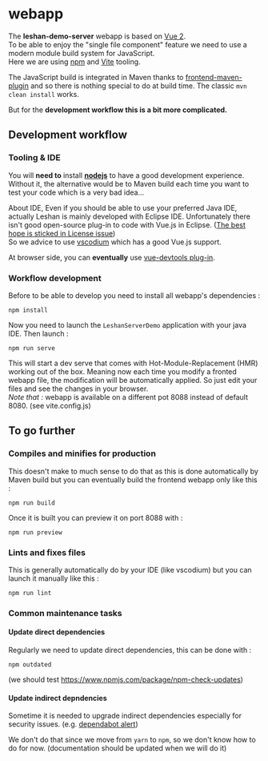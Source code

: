 # webapp

The **leshan-demo-server** webapp is based on [Vue 2](https://v2.vuejs.org/).  
To be able to enjoy the "single file component" feature we need to use a modern module build system for JavaScript.  
Here we are using [npm](https://nodejs.org/en/learn/getting-started/an-introduction-to-the-npm-package-manager) and [Vite](https://vitejs.dev/) tooling. 

The JavaScript build is integrated in Maven thanks to [frontend-maven-plugin](https://github.com/eirslett/frontend-maven-plugin) and so there is nothing special to do at build time. The classic `mvn clean install` works.

But for the **development workflow this is a bit more complicated.**

## Development workflow

### Tooling & IDE
You will **need to** install **[nodejs](https://nodejs.org/en)** to have a good development experience.
Without it, the alternative would be to Maven build each time you want to test your code which is a very bad idea...

About IDE, Even if you should be able to use your preferred Java IDE, actually Leshan is mainly developed with Eclipse IDE.
Unfortunately there isn't good open-source plug-in to code with Vue.js in Eclipse. ([The best hope is sticked in License issue](https://github.com/eclipse/wildwebdeveloper/issues/83))  
So we advice to use [vscodium](https://vscodium.com/) which has a good Vue.js support.
 
At browser side, you can **eventually** use [vue-devtools plug-in](https://github.com/vuejs/vue-devtools).

### Workflow development 
Before to be able to develop you need to install all webapp's dependencies :
 
```
npm install
```
Now you need to launch the `LeshanServerDemo` application with your java IDE.
Then launch :

```
npm run serve
```
This will start a dev serve that comes with Hot-Module-Replacement (HMR) working out of the box. Meaning now each time you modify a fronted webapp file, the modification will be automatically applied. So just edit your files and see the changes in your browser.  
_Note that :_ webapp is available on a different pot 8088 instead of default 8080. (see vite.config.js)

## To go further

### Compiles and minifies for production

This doesn't make to much sense to do that as this is done automatically by Maven build but you can eventually build the frontend webapp only like this :  

```
npm run build
```

Once it is built you can preview it on port 8088 with : 
```
npm run preview
```

### Lints and fixes files

This is generally automatically do by your IDE (like vscodium) but you can launch it manually like this : 

```
npm run lint
```

### Common maintenance tasks

#### Update direct dependencies

Regularly we need to update direct dependencies, this can be done with : 

```
npm outdated
```
(we should test https://www.npmjs.com/package/npm-check-updates)

#### Update indirect depndencies

Sometime it is needed to upgrade indirect dependencies especially for security issues. (e.g. [dependabot alert](https://github.com/eclipse/leshan/security/dependabot)) 

We don't do that since we move from `yarn` to `npm`, so we don't know how to do for now. (documentation should be updated when we will do it)
